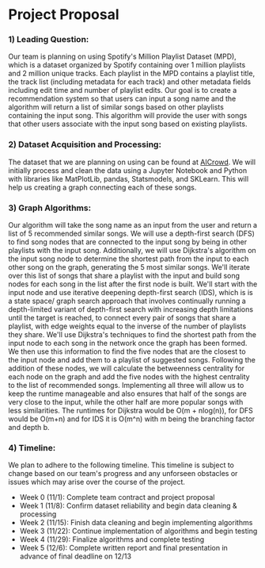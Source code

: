 # Project Proposal

### 1) Leading Question: 
Our team is planning on using Spotify's Million Playlist Dataset (MPD), which is a dataset organized by Spotify containing over 1 
million playlists and 2 million unique tracks. Each playlist in the MPD contains a playlist title, the track list (including metadata 
for each track) and other metadata fields including edit time and number of playlist edits. Our goal is to create a recommendation 
system so that users can input a song name and the algorithm will return a list of similar songs based on other playlists containing 
the input song. This algorithm will provide the user with songs that other users associate with the input song based on existing 
playlists. 

### 2) Dataset Acquisition and Processing: 
The dataset that we are planning on using can be found at [AICrowd](https://www.aicrowd.com/challenges/spotify-million-playlist-dataset-challenge#dataset). We will initially process and clean the data using a Jupyter Notebook and Python 
with libraries like MatPlotLib, pandas, Statsmodels, and SKLearn. This will help us creating a graph connecting each of these songs. 

### 3) Graph Algorithms: 
Our algorithm will take the song name as an input from the user and return a list of 5 recommended similar songs. We will use a 
depth-first search (DFS) to find song nodes that are connected to the input song by being in other playlists with the input song. 
Additionally, we will use Dijkstra's algorithm on the input song node to determine the shortest path from the input to each other 
song on the graph, generating the 5 most similar songs. 
We'll iterate over this list of songs that share a playlist with the input and build song nodes for each song in the list after the 
first node is built. We'll start with the input node and use iterative deepening depth-first search (IDS), which is is a state space/
graph search approach that involves continually running a depth-limited variant of depth-first search with increasing depth 
limitations until the target is reached, to connect every pair of songs that share a playlist, with edge weights equal to the inverse 
of the number of playlists they share. We'll use Dijkstra's techniques to find the shortest path from the input node to each song in 
the network once the graph has been formed. We then use this information to find the five nodes that are the closest to the input 
node and add them to a playlist of suggested songs. Following the addition of these nodes, we will calculate the betweenness 
centrality for each node on the graph and add the five nodes with the highest centrality to the list of recommended songs. 
Implementing all three will allow us to keep the runtime manageable and also ensures that half of the songs are very close to the 
input, while the other half are more popular songs with less similarities. The runtimes for Dijkstra would be O(m + nlog(n)), for DFS 
would be O(m+n) and for IDS it is O(m^n) with m being the branching factor and depth b.

### 4) Timeline: 
We plan to adhere to the following timeline. This timeline is subject to change based on our team's progress and any unforseen 
obstacles or issues which may arise over the course of the project.
- Week 0 (11/1): Complete team contract and project proposal
- Week 1 (11/8): Confirm dataset reliability and begin data cleaning & processing
- Week 2 (11/15): Finish data cleaning and begin implementing algorithms
- Week 3 (11/22): Continue implementation of algorithms and begin testing
- Week 4 (11/29): Finalize algorithms and complete testing
- Week 5 (12/6): Complete written report and final presentation in advance of final deadline on 12/13